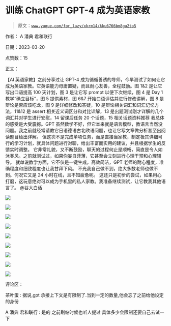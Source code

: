 # 训练 ChatGPT GPT-4 成为英语家教

> 原文：[`www.yuque.com/for_lazy/xkrm14/kku6766bm8gu2to5`](https://www.yuque.com/for_lazy/xkrm14/kku6766bm8gu2to5)

作者： A 潘典 君和联行

日期：2023-03-20

点赞数：15

正文：

【AI 英语家教】之前分享过让 GPT-4 成为循循善诱的导师，今早测试了如何让它成为英语家教。它英语能力毋庸置疑，而且耐心友善，全程鼓励。图 1&2 是让它写出口语提高 100 天计划，图 3 是让它写 prompt 以便下次继续，图 4 是 Day 1 教学“确立目标”，图 5 提供素材，图 6&7 开始口语评估并进行修改讲解，图 8 是辩论是否应该吃龙，图 9 是详细修改和答疑，10 是辩论相关词汇和词汇记忆方法，11&12 是 assert 相关近义词区分和对比详解，13 是出题测试刚才详解的几个词汇并对学生进行安慰，14 留课后任务 20 个话题，15 相关话题资料推荐 我总体的感受是大受震撼。GPT 虽然数学不好，但它本来就是语言模型，教语言当然没问题。我之前就经常请教它日语德语古北欧语问题，也让它写文章做分析甚至出阅读题目给出详解。 但这次不是完成单项任务，而是直接当家教，制定极其详细可行的学习计划，就具体问题进行对聊，给出丰富而实用的建议，并且根据学生的反馈实时调整。 它非常礼貌，又不断鼓励，聊天的过程何止是顺畅，简直是令人如沐春风。之前就测试过，如果你妄自菲薄，它甚至会立刻进行心理干预和心理辅导。 就单说教学方面，它不仅是一键生成，高效简洁，GPT 老师的耐心程度，准确程度和细致程度也让我甘拜下风。 不光我自己做不到，绝大多数老师也做不到。何况它又是 24 小时在线，且不知疲惫呢。 这还只是初步的尝试，如果用心打磨，这玩意绝对可以成为手机里的私人家教。我准备继续测试，让它教我其他语言了。 @谷大白话

![](img/acd79d221334ef12fab412ce8dd5a0e3.png)

![](img/28d534290977cb57b8074fd13fb870b3.png)

![](img/4eb970c3c93f2667355e86752d9dd271.png)

![](img/522d7f69770e5422608d2afe9a5a0449.png)

![](img/a5ae100a114df3f3b7571dbf63db333e.png)

![](img/5828be5a6ccca5ad907e9aa7497f5fd9.png)

![](img/5761b343346da98354bcbeda97ea1c35.png)

![](img/6bc1b1234c5eb0816ed1e27c52496135.png)

![](img/cc9589294ff20a19631966da3ee1e4fe.png)

评论区：

茶叶蛋 : 据说,gpt 承接上下文是有限制了.当到一定的数量,他会忘了之前给他设定的身份

A 潘典 君和联行 : 是的 之前刷帖时候也听人提过 具体多少会限制还要自己去试一下



